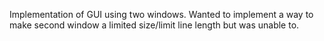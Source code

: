 Implementation of GUI using two windows. 
Wanted to implement a way to make second window a limited size/limit line length but was unable to.
